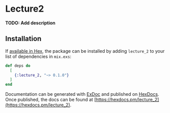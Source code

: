 # Lecture2

**TODO: Add description**

## Installation

If [available in Hex](https://hex.pm/docs/publish), the package can be installed
by adding `lecture_2` to your list of dependencies in `mix.exs`:

```elixir
def deps do
  [
    {:lecture_2, "~> 0.1.0"}
  ]
end
```

Documentation can be generated with [ExDoc](https://github.com/elixir-lang/ex_doc)
and published on [HexDocs](https://hexdocs.pm). Once published, the docs can
be found at [https://hexdocs.pm/lecture_2](https://hexdocs.pm/lecture_2).

